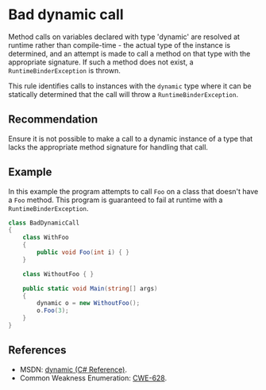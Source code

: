 # Bad dynamic call
Method calls on variables declared with type 'dynamic' are resolved at runtime rather than compile-time - the actual type of the instance is determined, and an attempt is made to call a method on that type with the appropriate signature. If such a method does not exist, a ` RuntimeBinderException` is thrown.

This rule identifies calls to instances with the `dynamic` type where it can be statically determined that the call will throw a `RuntimeBinderException`.


## Recommendation
Ensure it is not possible to make a call to a dynamic instance of a type that lacks the appropriate method signature for handling that call.


## Example
In this example the program attempts to call `Foo` on a class that doesn't have a `Foo` method. This program is guaranteed to fail at runtime with a ` RuntimeBinderException`.


```csharp
class BadDynamicCall
{
    class WithFoo
    {
        public void Foo(int i) { }
    }

    class WithoutFoo { }

    public static void Main(string[] args)
    {
        dynamic o = new WithoutFoo();
        o.Foo(3);
    }
}

```

## References
* MSDN: [dynamic (C\# Reference)](http://msdn.microsoft.com/en-gb/library/dd264741.aspx).
* Common Weakness Enumeration: [CWE-628](https://cwe.mitre.org/data/definitions/628.html).
